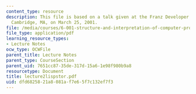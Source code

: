 ```yaml
---
content_type: resource
description: This file is based on a talk given at the Franz Developer Symposium in
  Cambridge, MA, on March 25, 2001.
file: /media/courses/6-001-structure-and-interpretation-of-computer-programs-spring-2005/dfd6825821a8081af7e65f7c132ef7f3_lecture2lispstor.pdf
file_type: application/pdf
learning_resource_types:
- Lecture Notes
ocw_type: OCWFile
parent_title: Lecture Notes
parent_type: CourseSection
parent_uid: 7651cc87-35de-317d-15a6-1e98f980b9a8
resourcetype: Document
title: lecture2lispstor.pdf
uid: dfd68258-21a8-081a-f7e6-5f7c132ef7f3
---
```

